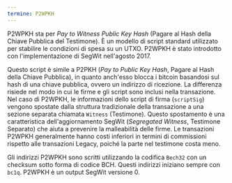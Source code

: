 ```yaml
---
termine: P2WPKH
---
```


P2WPKH sta per *Pay to Witness Public Key Hash* (Pagare al Hash della Chiave Pubblica del Testimone). È un modello di script standard utilizzato per stabilire le condizioni di spesa su un UTXO. P2WPKH è stato introdotto con l'implementazione di SegWit nell'agosto 2017.

Questo script è simile a P2PKH (*Pay to Public Key Hash*, Pagare al Hash della Chiave Pubblica), in quanto anch'esso blocca i bitcoin basandosi sul hash di una chiave pubblica, ovvero un indirizzo di ricezione. La differenza risiede nel modo in cui le firme e gli script sono inclusi nella transazione. Nel caso di P2WPKH, le informazioni dello script di firma (`scriptSig`) vengono spostate dalla struttura tradizionale della transazione a una sezione separata chiamata `Witness` (Testimone). Questo spostamento è una caratteristica dell'aggiornamento SegWit (*Segregated Witness*, Testimone Separato) che aiuta a prevenire la malleabilità delle firme. Le transazioni P2WPKH generalmente hanno costi inferiori in termini di commissioni rispetto alle transazioni Legacy, poiché la parte nel testimone costa meno.

Gli indirizzi P2WPKH sono scritti utilizzando la codifica `Bech32` con un checksum sotto forma di codice BCH. Questi indirizzi iniziano sempre con `bc1q`. P2WPKH è un output SegWit versione 0.